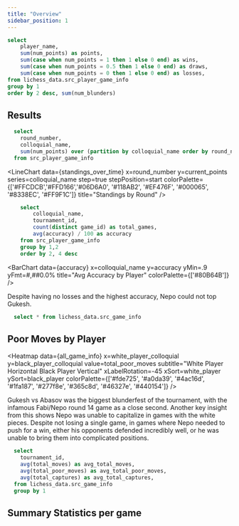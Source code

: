 ```yaml
---
title: "Overview"
sidebar_position: 1
---
```


```sql leaderboard
select 
    player_name,
    sum(num_points) as points,
    sum(case when num_points = 1 then 1 else 0 end) as wins, 
    sum(case when num_points = 0.5 then 1 else 0 end) as draws, 
    sum(case when num_points = 0 then 1 else 0 end) as losses, 
from lichess_data.src_player_game_info
group by 1
order by 2 desc, sum(num_blunders)
```
## Results
<DataTable data={leaderboard}>
	<Column id=player_name />
	<Column id=points fmt=#,##0.0 />
  <Column id=wins/>
	<Column id=draws/>
  <Column id=losses/>
</DataTable>

```sql standings_over_time
  select
    round_number,
    colloquial_name,
    sum(num_points) over (partition by colloquial_name order by round_number asc rows between unbounded preceding and current row) as current_points,
  from src_player_game_info
```

<LineChart
  data={standings_over_time}
  x=round_number
  y=current_points
  series=colloquial_name
  step=true
  stepPosition=start
  colorPalette={['#FFCDCB','#FFD166','#06D6A0', '#118AB2', '#EF476F', '#000065', '#8338EC', '#FF9F1C']}
  title="Standings by Round"
/>

```sql accuracy
    select 
        colloquial_name, 
        tournament_id, 
        count(distinct game_id) as total_games,
        avg(accuracy) / 100 as accuracy
    from src_player_game_info
    group by 1,2
    order by 2, 4 desc
```

<BarChart
  data={accuracy}
  x=colloquial_name
  y=accuracy
  yMin=.9
  yFmt=#,##0.0%
  title="Avg Accuracy by Player"
  colorPalette={['#80B64B']}
/>

Despite having no losses and the highest accuracy, Nepo could not top Gukesh. 


```sql all_game_info
  select * from lichess_data.src_game_info
```

## Poor Moves by Player

<Heatmap 
    data={all_game_info} 
    x=white_player_colloquial 
    y=black_player_colloquial
    value=total_poor_moves
    subtitle="White Player Horizontal Black Player Vertical"
    xLabelRotation=-45
    xSort=white_player
    ySort=black_player
    colorPalette={['#fde725', '#a0da39', '#4ac16d', '#1fa187', '#277f8e', '#365c8d', '#46327e', '#440154']}
/>

Gukesh vs Abasov was the biggest blunderfest of the tournament, with the infamous Fabi/Nepo round 14 game as a close second. Another key insight from this shows Nepo was unable to capitalize in games with the white pieces. Despite not losing a single game, in games where Nepo needed to push for a win, either his opponents defended incredibly well, or he was unable to bring them into complicated positions. 


```sql game_stats
  select 
    tournament_id,
    avg(total_moves) as avg_total_moves,
    avg(total_poor_moves) as avg_total_poor_moves,
    avg(total_captures) as avg_total_captures,
  from lichess_data.src_game_info
  group by 1
```

## Summary Statistics per game

<BigValue 
  data={game_stats}
  value=avg_total_moves
  title="Average Total Moves"
  fmt=#,##0.0
/>

<BigValue 
  data={game_stats}
  value=avg_total_poor_moves
  title="Average Total Poor Moves"
  fmt=#,##0.0
/>

<BigValue 
  data={game_stats}
  value=avg_total_captures
  title="Average Total Captures"
  fmt=#,##0.0
/>
